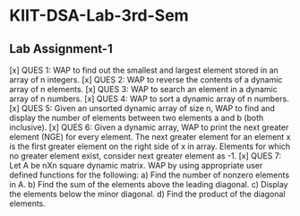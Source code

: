 # KIIT-DSA-Lab-3rd-Sem

## Lab Assignment-1

[x] QUES 1: WAP to find out the smallest and largest element stored in an array of n integers.
[x] QUES 2: WAP to reverse the contents of a dynamic array of n elements.
[x] QUES 3: WAP to search an element in a dynamic array of n numbers.
[x] QUES 4: WAP to sort a dynamic array of n numbers. 
[x] QUES 5: Given an unsorted dynamic array of size n, WAP to find and display the number of elements between two elements a and b (both inclusive).
[x] QUES 6: Given a dynamic array, WAP to print the next greater element (NGE) for every element. The next greater element for an element x is the first greater element on the
right side of x in array. Elements for which no greater element exist, consider next greater element as -1.
[x] QUES 7: Let A be nXn square dynamic matrix. WAP by using appropriate user defined functions for the following: a) Find the number of nonzero elements in A. b) Find the sum
of the elements above the leading diagonal. c) Display the elements below the minor diagonal. d) Find the product of the diagonal elements.
